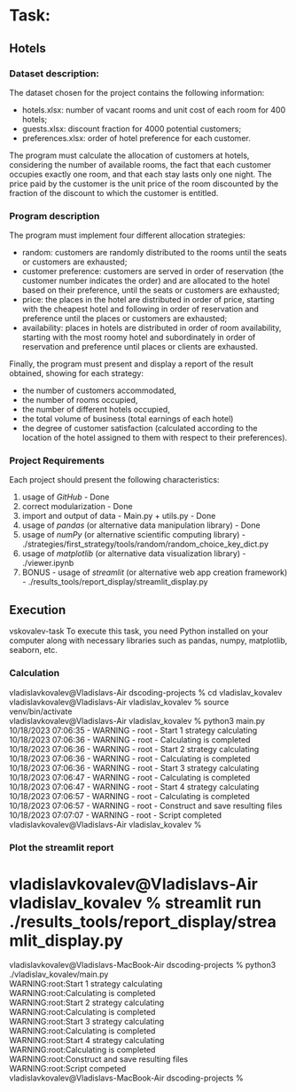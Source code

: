 # Task:
## Hotels

### Dataset description: 
The dataset chosen for the project contains the following information:

- hotels.xlsx: number of vacant rooms and unit cost of each room for 400 hotels;
- guests.xlsx: discount fraction for 4000 potential customers;
- preferences.xlsx: order of hotel preference for each customer.

The program must calculate the allocation of customers at hotels, considering the number of available rooms, the fact that each customer occupies exactly one room, and that each stay lasts only one night. The price paid by the customer is the unit price of the room discounted by the fraction of the discount to which the customer is entitled.


### Program description
The program must implement four different allocation strategies:

- random: customers are randomly distributed to the rooms until the seats or customers are exhausted;
- customer preference: customers are served in order of reservation (the customer number indicates the order) and are allocated to the hotel based on their preference, until the seats or customers are exhausted;
- price: the places in the hotel are distributed in order of price, starting with the cheapest hotel and following in order of reservation and preference until the places or customers are exhausted;
- availability: places in hotels are distributed in order of room availability, starting with the most roomy hotel and subordinately in order of reservation and preference until places or clients are exhausted.

Finally, the program must present and display a report of the result obtained, showing for each strategy:
- the number of customers accommodated, 
- the number of rooms occupied, 
- the number of different hotels occupied, 
- the total volume of business (total earnings of each hotel)
- the degree of customer satisfaction (calculated according to the location of the hotel assigned to them with respect to their preferences).

### Project Requirements
Each project should present the following characteristics:

1. usage of *GitHub* - Done
2. correct modularization - Done
3. import and output of data - Main.py + utils.py - Done
4. usage of *pandas* (or alternative data manipulation library) - Done
5. usage of *numPy* (or alternative scientific computing library) - ./strategies/first_strategy/tools/random/random_choice_key_dict.py
6. usage of *matplotlib* (or alternative data visualization library) - ./viewer.ipynb
7. BONUS - usage of *streamlit* (or alternative web app creation framework) - ./results_tools/report_display/streamlit_display.py

## Execution
vskovalev-task
To execute this task, you need Python installed on your computer along with necessary 
libraries such as pandas, numpy, matplotlib, seaborn, etc.

### Calculation
vladislavkovalev@Vladislavs-Air dscoding-projects % cd vladislav_kovalev \
vladislavkovalev@Vladislavs-Air vladislav_kovalev % source venv/bin/activate \
vladislavkovalev@Vladislavs-Air vladislav_kovalev % python3 main.py \
10/18/2023 07:06:35 - WARNING - root -   Start 1 strategy calculating \
10/18/2023 07:06:36 - WARNING - root -   Calculating is completed \
10/18/2023 07:06:36 - WARNING - root -   Start 2 strategy calculating \
10/18/2023 07:06:36 - WARNING - root -   Calculating is completed \
10/18/2023 07:06:36 - WARNING - root -   Start 3 strategy calculating \
10/18/2023 07:06:47 - WARNING - root -   Calculating is completed \
10/18/2023 07:06:47 - WARNING - root -   Start 4 strategy calculating \
10/18/2023 07:06:57 - WARNING - root -   Calculating is completed \
10/18/2023 07:06:57 - WARNING - root -   Construct and save resulting files \
10/18/2023 07:07:07 - WARNING - root -   Script completed \
vladislavkovalev@Vladislavs-Air vladislav_kovalev % 

### Plot the streamlit report
vladislavkovalev@Vladislavs-Air vladislav_kovalev % streamlit run ./results_tools/report_display/streamlit_display.py
=======
vladislavkovalev@Vladislavs-MacBook-Air dscoding-projects % python3 ./vladislav_kovalev/main.py \
WARNING:root:Start 1 strategy calculating \
WARNING:root:Calculating is completed \
WARNING:root:Start 2 strategy calculating \
WARNING:root:Calculating is completed \
WARNING:root:Start 3 strategy calculating \
WARNING:root:Calculating is completed \
WARNING:root:Start 4 strategy calculating \
WARNING:root:Calculating is completed \
WARNING:root:Construct and save resulting files \
WARNING:root:Script competed \
vladislavkovalev@Vladislavs-MacBook-Air dscoding-projects % 
